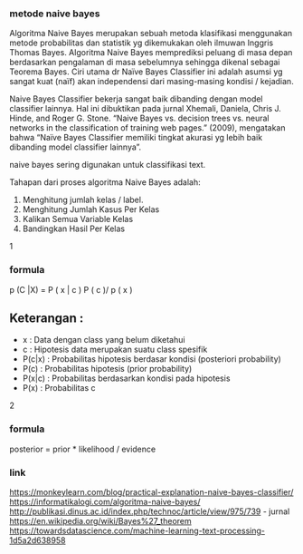 ### metode naive bayes

Algoritma Naive Bayes merupakan sebuah metoda klasifikasi menggunakan metode probabilitas dan statistik yg dikemukakan oleh ilmuwan Inggris Thomas Bayes. Algoritma Naive Bayes memprediksi peluang di masa depan berdasarkan pengalaman di masa sebelumnya sehingga dikenal sebagai Teorema Bayes. Ciri utama dr Naïve Bayes Classifier ini adalah asumsi yg sangat kuat (naïf) akan independensi dari masing-masing kondisi / kejadian.

Naive Bayes Classifier bekerja sangat baik dibanding dengan model classifier lainnya. Hal ini dibuktikan pada jurnal Xhemali, Daniela, Chris J. Hinde, and Roger G. Stone. “Naive Bayes vs. decision trees vs. neural networks in the classification of training web pages.” (2009), mengatakan bahwa “Naïve Bayes Classifier memiliki tingkat akurasi yg lebih baik dibanding model classifier lainnya”.

naive bayes sering digunakan untuk classifikasi text.

Tahapan dari proses algoritma Naive Bayes adalah:

1. Menghitung jumlah kelas / label.
2. Menghitung Jumlah Kasus Per Kelas
3. Kalikan Semua Variable Kelas
4. Bandingkan Hasil Per Kelas

1

### formula

p (C |X) = P ( x | c ) P ( c )/ p ( x )

## Keterangan :

- x : Data dengan class yang belum diketahui
- c : Hipotesis data merupakan suatu class spesifik
- P(c|x) : Probabilitas hipotesis berdasar kondisi (posteriori probability)
- P(c) : Probabilitas hipotesis (prior probability)
- P(x|c) : Probabilitas berdasarkan kondisi pada hipotesis
- P(x) : Probabilitas c

2

### formula

posterior = prior \* likelihood / evidence

### link

https://monkeylearn.com/blog/practical-explanation-naive-bayes-classifier/
https://informatikalogi.com/algoritma-naive-bayes/
http://publikasi.dinus.ac.id/index.php/technoc/article/view/975/739 - jurnal
https://en.wikipedia.org/wiki/Bayes%27_theorem
https://towardsdatascience.com/machine-learning-text-processing-1d5a2d638958
